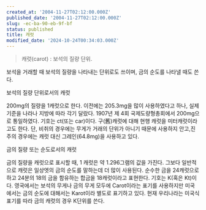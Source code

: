 ```yaml
---
created_at: '2004-11-27T02:12:00.000Z'
published_date: '2004-11-27T02:12:00.000Z'
slug: -ec-ba-90-eb-9f-bf
status: published
title: 캐럿
modified_date: '2024-10-24T00:34:03.000Z'
---
```


> 캐럿(carot) : 보석의 질량 단위.

보석을 거래할 때 보석의 질량을 나타내는 단위로도 쓰이며, 금의 순도를 나타낼 때도 쓴다. 

보석의 질량 단위로서의 캐럿

200mg의 질량을 1캐럿으로 한다. 이전에는 205.3mg을 많이 사용하였다고 하나, 실제 기준을 나라나 지방에 따라 각기 달랐다. 1907년 제 4회 국제도량형총회에서 200mg으로 통일하였다. 기호는 ct(또는 car)이다. 구(舊)캐럿에 대해 현행 캐럿을 미터캐럿이라고도 한다. 단, 비취의 경우에는 무게가 거래의 단위가 아니기 때문에 사용하지 안고,진주의 경우에는 캐럿 대신 그레인(64.8mg)을 사용하고 있다. 

금의 질량 또는 순도로서의 캐럿

금의 질량을 캐럿으로 표시할 때, 1 캐럿은 약 1.296그램의 값을 가진다. 그보다 일반적으로 캐럿은 일상엣의 금의 순도를 말하는데 더 많이 사용된다. 순수한 금을 24캐럿으로 하고 24분의 18의 금을 함유하는 합금을 18캐럿이라고 표현한다. 기호는 K(혹은 Kt)이다. 영국에서는 보석의 무게나 금의 무게 모두에 Carot이라는 표기를 사용하지만 미국에서는 금의 순도에 대해서는 Karot이라 별도로 표기하고 있다. 현재 우리나라는 미국식 표기를 따라 금의 캐럿의 경우 K단위를 쓴다.